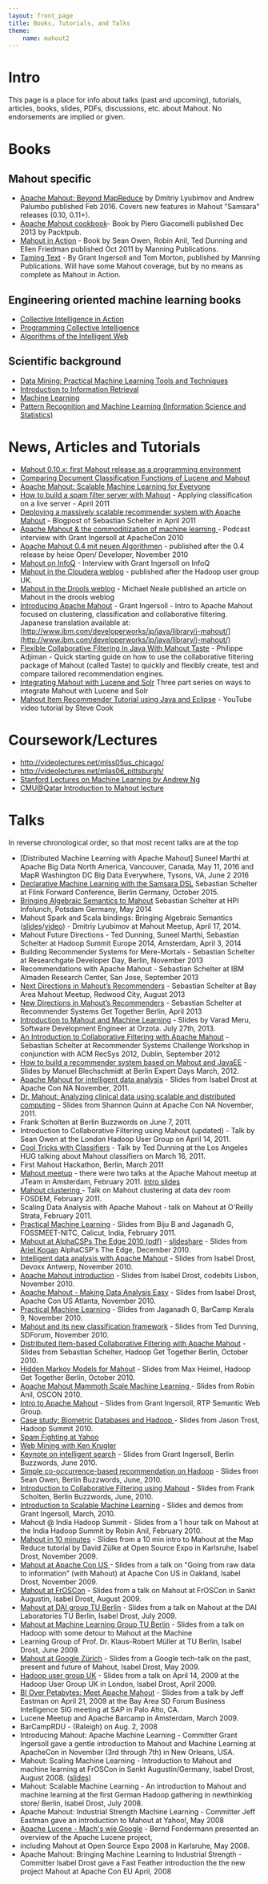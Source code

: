 ```yaml
---
layout: front_page
title: Books, Tutorials, and Talks
theme: 
    name: mahout2
---
```


# Intro

This page is a place for info about talks (past and upcoming), tutorials, articles, books, slides, PDFs, discussions, etc. about Mahout. No endorsements are implied or
given.

# Books

## Mahout specific

   * <a href="http://www.weatheringthroughtechdays.com/2016/02/mahout-samsara-book-is-out.html">Apache Mahout: Beyond MapReduce</a> by Dmitriy Lyubimov and Andrew Palumbo published Feb 2016. Covers new features in Mahout "Samsara" releases (0.10, 0.11+).
   * <a href="http://www.packtpub.com/apache-mahout-cookbook/book">Apache Mahout cookbook</a>- Book by Piero Giacomelli published Dec 2013 by Packtpub.
   * <a href="http://www.manning.com/owen/">Mahout in Action</a> - Book by Sean Owen, Robin Anil, Ted Dunning and Ellen Friedman published Oct 2011 by Manning Publications.
   * <a href="http://www.manning.com/ingersoll/">Taming Text</a> - By Grant Ingersoll and Tom Morton, published by Manning Publications. Will have some Mahout coverage, but by no means as complete as Mahout in Action.

## Engineering oriented machine learning books

   * <a href="http://www.amazon.com/Collective-Intelligence-Action-Satnam-Alag/dp/1933988312/ref=pd_bbs_sr_3?ie=UTF8&s=books&qid=1214545249&sr=1-3">Collective Intelligence in Action</a>
   * <a href="http://www.amazon.com/Programming-Collective-Intelligence-Building-Applications/dp/0596529325/ref=pd_bbs_sr_1/104-1017533-9408723?ie=UTF8&s=books&qid=1214593516&sr=1-1">Programming Collective Intelligence</a>
   * <a href="http://www.amazon.com/Algorithms-Intelligent-Web-Haralambos-Marmanis/dp/1933988665/ref=sr_1_1?s=books&ie=UTF8&qid=1298005918&sr=1-1">Algorithms of the Intelligent Web</a>

## Scientific background

   * <a href="http://www.cs.waikato.ac.nz/~ml/weka/book.html">Data Mining: Practical Machine Learning Tools and Techniques</a>
   * <a href="http://www-nlp.stanford.edu/IR-book/">Introduction to Information Retrieval</a>
   * <a href="http://www.amazon.com/Machine-Learning-Mcgraw-Hill-International-Edit/dp/0071154671/ref=pd_bbs_sr_1?ie=UTF8&s=books&qid=1214593709&sr=8-1">Machine Learning</a>
   * <a href="http://www.amazon.com/Pattern-Recognition-Learning-Information-Statistics/dp/0387310738/ref=pd_bbs_sr_2?ie=UTF8&s=books&qid=1214593709&sr=8-2">Pattern Recognition and Machine Learning (Information Science and Statistics) </a>

# News, Articles and Tutorials

   * [Mahout 0.10.x: first Mahout release as a programming environment](http://www.weatheringthroughtechdays.com/2015/04/mahout-010x-first-mahout-release-as.html)   
   * [Comparing Document Classification Functions of Lucene and Mahout](http://soleami.com/blog/comparing-document-classification-functions-of-lucene-and-mahout.html)
   * <a href="http://www.ibm.com/developerworks/java/library/j-mahout-scaling/">Apache Mahout: Scalable Machine Learning for Everyone</a>
   * <a href="http://emmaespina.wordpress.com/2011/04/26/ham-spam-and-elephants-or-how-to-build-a-spam-filter-server-with-mahout/">How to build a spam filter server with Mahout</a> - Applying classification on a live server - April 2011
   * <a href="http://ssc.io/deploying-a-massively-scalable-recommender-system-with-apache-mahout/">Deploying a massively scalable recommender system with Apache Mahout</a> - Blogpost of Sebastian Schelter in April 2011
   * <a href="http://www.redmonk.com/cote/2010/11/04/makeall013/">Apache Mahout & the commoditization of machine learning </a> - Podcast interview with Grant Ingersoll at ApacheCon 2010
   * <a href="http://isabel-drost.de/hadoop/slides/devoxx.pdf">Apache Mahout 0.4 mit neuen Algorithmen</a> - published after the 0.4 release by heise Open/ Developer, November 2010
   * <a href="http://www.infoq.com/news/2009/04/mahout">Mahout on InfoQ</a> - Interview with Grant Ingersoll on InfoQ
   * <a href="http://www.cloudera.com/blog/2009/04/21/hadoop-uk-user-group-meeting/">Mahout in the Cloudera weblog</a> - published after the Hadoop user group UK.
   * <a href="http://blog.athico.com/2008/08/machine-learning-and-apache-mahout.html">Mahout in the Drools weblog</a> - Michael Neale published an article on Mahout in the drools weblog
   * <a href="https://www.ibm.com/developerworks/java/library/j-mahout/index.html">Introducing Apache Mahout</a> - Grant Ingersoll - Intro to Apache Mahout focused on clustering, classification and collaborative filtering. Japanese translation available at: [http://www.ibm.com/developerworks/jp/java/library/j-mahout/](http://www.ibm.com/developerworks/jp/java/library/j-mahout/)
   * <a href="http://philippeadjiman.com/blog/2009/11/11/flexible-collaborative-filtering-in-java-with-mahout-taste/">Flexible Collaborative Filtering In Java With Mahout Taste</a> - Philippe Adjiman - Quick starting guide on how to use the collaborative filtering package of Mahout (called Taste) to quickly and flexibly create, test and compare tailored recommendation engines.
   * <a href="http://www.lucidimagination.com/blog/2010/03/16/integrating-apache-mahout-with-apache-lucene-and-solr-part-i-of-3/">Integrating Mahout with Lucene and Solr</a> Three part series on ways to integrate Mahout with Lucene and Solr
   * <a href="https://www.youtube.com/watch?v=yD40rVKUwPI">Mahout Item Recommender Tutorial using Java and Eclipse</a> - YouTube video tutorial by Steve Cook


# Coursework/Lectures

   * <a href="http://videolectures.net/mlss05us_chicago/">http://videolectures.net/mlss05us_chicago/</a>
   * <a href="http://videolectures.net/mlas06_pittsburgh/">http://videolectures.net/mlas06_pittsburgh/</a>
   * <a href="http://see.stanford.edu/see/lecturelist.aspx?coll=348ca38a-3a6d-4052-937d-cb017338d7b1">Stanford Lectures on Machine Learning by Andrew Ng</a>
   * <a href="https://docs.google.com/open?id=0ByhGL2_SCeitMDQ3OTczNjItM2ZjYi00ZDg5LWE0MzItZGQxODQ5NzkzYjNj">CMU@Qatar Introduction to Mahout lecture</a>


# Talks

In reverse chronological order, so that most recent talks are at the top

   * [Distributed Machine Learning with Apache Mahout] Suneel Marthi at Apache Big Data North America, Vancouver, Canada, May 11, 2016 and MapR Washington DC Big Data Everywhere, Tysons, VA, June 2 2016
   * [Declarative Machine Learning with the Samsara DSL](http://www.slideshare.net/FlinkForward/sebastian-schelter-distributed-machine-learing-with-the-samsara-dsl) Sebastian Schelter at Flink Forward Conference, Berlin Germany, October 2015.
   * [Bringing Algebraic Semantics to Mahout](http://www.slideshare.net/sscdotopen/bringing-algebraic-semantics-to-mahout) Sebastian Schelter at HPI Infolunch, Potsdam Germany, May 2014
   * Mahout Spark and Scala bindings: Bringing Algebraic Semantics ([slides](http://www.slideshare.net/DmitriyLyubimov/mahout-scala-and-spark-bindings)/[video](http://youtu.be/h9dpmvNW1Dw)) - Dmitriy Lyubimov at Mahout Meetup, April 17, 2014. 
   * Mahout Future Directions - Ted Dunning, Suneel Marthi, Sebastian Schelter at Hadoop Summit Europe 2014, Amsterdam, April 3, 2014
   * Building Recommender Systems for Mere-Mortals - Sebastian Schelter at Researchgate Developer Day, Berlin, November 2013
   * Recommendations with Apache Mahout - Sebastian Schelter at IBM Almaden Research Center, San Jose, September 2013
   * <a href="http://de.slideshare.net/sscdotopen/next-directions-in-mahouts-recommenders">Next Directions in Mahout’s Recommenders</a> - Sebastian Schelter at Bay Area Mahout Meetup, Redwood City, August 2013 
   * <a href="http://de.slideshare.net/sscdotopen/new-directions-in-mahouts-recommenders">New Directions in Mahout’s Recommenders</a> - Sebastian Schelter at Recommender Systems Get Together Berlin, April 2013
   * <a href="http://www.slideshare.net/VaradMeru/introduction-to-mahout-and-machine-learning">Introduction to Mahout and Machine Learning</a> - Slides by Varad Meru, Software Development Engineer at Orzota. July 27th, 2013.
   * <a href="http://de.slideshare.net/sscdotopen/introduction-to-collaborative-filtering-with-apache-mahout">An Introduction to Collaborative Filtering with Apache Mahout</a> - Sebastian Schelter at Recommender Systems Challenge Workshop in conjunction with ACM RecSys 2012, Dublin, September 2012
   * <a href="https://github.com/ManuelB/facebook-recommender-demo/raw/master/docs/Talk-BedCon-Berlin-2012.pdf">How to build a recommender system based on Mahout and JavaEE</a> - Slides by Manuel Blechschmidt at Berlin Expert Days March, 2012.
   * <a href="http://lanyrd.com/2011/apachecon-north-america/skdtb/">Apache Mahout for intelligent data analysis</a> - Slides from Isabel Drost at Apache Con NA November, 2011.
   * <a href="http://lanyrd.com/2011/apachecon-north-america/skdrk/">Dr. Mahout: Analyzing clinical data using scalable and distributed computing</a> - Slides from Shannon Quinn at Apache Con NA November, 2011.
   * Frank Scholten at Berlin Buzzwords on June 7, 2011.
   * Introduction to Collaborative Filtering using Mahout (updated) - Talk by Sean Owen at the London Hadoop User Group on April 14, 2011.
   *  <a href="http://www.meetup.com/LA-HUG/pages/Video_from_March_16th_LA-HUG_Ted_Dunning_Mahout">Cool Tricks with Classifiers</a> - Talk by Ted Dunning at the Los Angeles HUG talking about Mahout classifiers on March 16, 2011.
   * First Mahout Hackathon, Berlin, March 2011
   * <a href="http://blog.jteam.nl/2011/01/13/announcement-lucene-nl-mahout-meetup-with-isabel-drost-feb-7/">Mahout meetup</a> - there were two talks at the Apache Mahout meetup at JTeam in Amsterdam, February 2011. <a href="http://isabel-drost.de/hadoop/slides/jteam.pdf">intro slides</a>
   * <a href="http://www.fosdem.org/2011/schedule/event/mahoutclustering.html">Mahout clustering </a> - Talk on Mahout clustering at data dev room FOSDEM, February 2011.
   * Scaling Data Analysis with Apache Mahout - talk on Mahout at O'Reilly Strata, February 2011. 
   * <a href="http://www.slideshare.net/jaganadhg/mahout-tutorial-fossmeet-nitc">Practical Machine Learning</a> - Slides from Biju B and Jaganadh G, FOSSMEET-NITC, Calicut, India, February 2011.
   * <a href="http://www.javaedge.com/jedge/pdf/Mahout.pdf">Mahout at AlphaCSPs The Edge 2010 (pdf)</a> - <a href="http://www.slideshare.net/arikogan/mahouts-presentation-at-alphacsps-the-edge-2010">slideshare</a> - Slides from <a href="http://il.linkedin.com/in/arielkogan">Ariel Kogan</a> AlphaCSP's The Edge, December 2010.
   * <a href="http://isabel-drost.de/hadoop/slides/devoxx.pdf">Intelligent data analysis with Apache Mahout</a> - Slides from Isabel Drost, Devoxx Antwerp, November 2010.
   * <a href="http://isabel-drost.de/hadoop/slides/codebits.pdf">Apache Mahout introduction</a> - Slides from Isabel Drost, codebits Lisbon, November 2010.
   * <a href="http://isabel-drost.de/hadoop/slides/apachecon_2010.pdf">Apache Mahout - Making Data Analysis Easy</a> - Slides from Isabel Drost, Apache Con US Atlanta, November 2010.
   * <a href="http://www.slideshare.net/jaganadhg/bck9">Practical Machine Learning</a> - Slides from Jaganadh G, BarCamp Kerala 9, November 2010.
   * <a href="http://www.slideshare.net/tdunning/sdforum-11042010">Mahout and its new classification framework</a> - Slides from Ted Dunning, SDForum, November 2010.
   * <a href="http://www.slideshare.net/sscdotopen/mahoutcf">Distributed Item-based Collaborative Filtering with Apache Mahout</a> - Slides from Sebastian Schelter, Hadoop Get Together Berlin, October 2010.
   * <a href="http://isabel-drost.de/hadoop/slides/HMM.pdf">Hidden Markov Models for Mahout</a> - Slides from Max Heimel, Hadoop Get Together Berlin, October 2010.
   * <a href="http://www.slideshare.net/robinanil/oscon-apache-mahout-mammoth-scale-machine-learning">Apache Mahout Mammoth Scale Machine Learning </a> - Slides from Robin Anil, OSCON 2010.
   * <a href="http://slidesha.re/9LxOIu">Intro to Apache Mahout</a> - Slides from Grant Ingersoll,  RTP Semantic Web Group.
   * <a href="http://www.slideshare.net/ydn/3-biometric-hadoopsummit2010">Case study: Biometric Databases and Hadoop </a> - Slides from Jason Trost, Hadoop Summit 2010.
   * <a href="http://www.slideshare.net/hadoopusergroup/mail-antispam?from=ss_embed">Spam Fighting at Yahoo</a>
   * <a href="http://www.slideshare.net/hadoopusergroup/bixo-hug-talk?from=ss_embed">Web Mining with Ken Krugler</a>
   * <a href="http://berlinbuzzwords.wikidot.com/local--files/links-to-slides/ingersoll_bbuzz2010.pdf">Keynote on intelligent search</a> - Slides from Grant Ingersoll, Berlin Buzzwords, June 2010.
   * <a href="http://berlinbuzzwords.wikidot.com/local--files/links-to-slides/owen_bbuzz2010.pdf">Simple co-occurrence-based recommendation on Hadoop</a> - Slides from Sean Owen, Berlin Buzzwords, June, 2010.
   * <a href="http://berlinbuzzwords.wikidot.com/local--files/links-to-slides/scholten_bbuzz2010.odp">Introduction to Collaborative Filtering using Mahout</a> - Slides from Frank Scholten, Berlin Buzzwords, June, 2010.
   * <a href="http://lucene.grantingersoll.com/2010/02/16/trijug-intro-to-mahout-slides-and-demo-examples/">Introduction to Scalable Machine Learning</a> - Slides and demos from Grant Ingersoll, March, 2010.
   * Mahout @ India Hadoop Summit - Slides from a 1 hour talk on Mahout at the India Hadoop Summit by Robin Anil, February 2010.
   * <a href="http://www.isabel-drost.de/hadoop/slides/opensourceexpo09.pdf">Mahout in 10 minutes</a> - Slides from a 10 min intro to Mahout at the Map Reduce tutorial by David Z&uuml;lke at Open Source Expo in Karlsruhe, Isabel Drost, November 2009.
   * <a href="http://www.isabel-drost.de/hadoop/slides/apacheconus2009.pdf">Mahout at Apache Con US </a> - Slides from a talk on "Going from raw data to information" (with Mahout) at Apache Con US in Oakland, Isabel Drost, November 2009.
   * <a href="http://www.isabel-drost.de/hadoop/slides/froscon2009.pdf">Mahout at FrOSCon</a> - Slides from a talk on Mahout at FrOSCon in Sankt Augustin, Isabel Drost, August 2009.
   * <a href="http://www.isabel-drost.de/hadoop/slides/dai.pdf">Mahout at DAI group TU Berlin</a> - Slides from a talk on Mahout at the DAI Laboratories TU Berlin, Isabel Drost, July 2009.
   * <a href="http://www.isabel-drost.de/hadoop/slides/ulf.pdf">Mahout at Machine Learning Group TU Berlin</a> - Slides from a talk on Hadoop with some detour to Mahout at the Machine
   * Learning Group of Prof. Dr. Klaus-Robert M&uuml;ller at TU Berlin, Isabel Drost, June 2009.
   * <a href="http://www.isabel-drost.de/hadoop/slides/google.pdf">Mahout at Google Z&uuml;rich</a> - Slides from a Google tech-talk on the past, present and future of Mahout, Isabel Drost, May 2009.
   * <a href="http://static.last.fm/johan/huguk-20090414/isabel_drost-introducing_apache_mahout.pdf">Hadoop user group UK</a> - Slides from a talk on April 14, 2009 at the Hadoop User Group UK in London, Isabel Drost, April 2009.
   * <a href="http://cwiki.apache.org/confluence/download/attachments/88410/SDForum.pdf">BI Over Petabytes: Meet Apache Mahout</a> - Slides from a talk by Jeff Eastman on April 21, 2009 at the Bay Area SD Forum Business Intelligence SIG meeting at SAP in Palo Alto, CA.
   * Lucene Meetup and Apache Barcamp in Amsterdam, March 2009.
   * BarCampRDU - (Raleigh) on Aug. 2, 2008
   * Introducing Mahout: Apache Machine Learning - Committer Grant Ingersoll gave a gentle introduction to Mahout and Machine Learning at ApacheCon in November (3rd through 7th) in New Orleans, USA. 
   * Mahout: Scaling Machine Learning - Introduction to Mahout and machine learning at FrOSCon in Sankt Augustin/Germany, Isabel Drost, August 2008.  (<a href="http://cwiki.apache.org/confluence/download/attachments/88410/froscon.pdf">slides</a>)
   * Mahout: Scalable Machine Learning - An introduction to Mahout and machine learning at the first German Hadoop gathering in newthinking store/ Berlin, Isabel Drost, July 2008.
   * Apache Mahout: Industrial Strength Machine Learning - Committer Jeff Eastman gave an introduction to Mahout at Yahoo\!, May 2008
   * <a href="http://people.apache.org/~berndf/openexpode08-lucene-talk.pdf">Apache Lucene - Mach's wie Google</a> - Bernd Fondermann presented an overview of the Apache Lucene project,
   * including Mahout at Open Source Expo 2008 in Karlsruhe, May 2008.
   * Apache Mahout: Bringing Machine Learning to Industrial Strength - Committer Isabel Drost gave a Fast Feather introduction the the new project Mahout at Apache Con EU April, 2008
